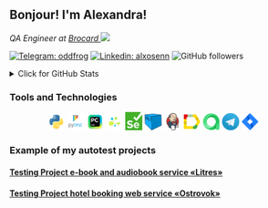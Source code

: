 <h2> Bonjour! I'm Alexandra!</h2>
<p><em>QA Engineer at <a href="https://mybrocard.com/">Brocard
</a><img src="https://media.giphy.com/media/WUlplcMpOCEmTGBtBW/giphy.gif" width="30"> 
</em></p>

[![Telegram: oddfrog](https://img.shields.io/badge/-oddfrog-gray?style=flat-square&logo=Telegram&link=https://t.me/oddfrog)](https://t.me/oddfrog)
[![Linkedin: alxosenn](https://img.shields.io/badge/-alxosen-blue?style=flat-square&logo=Linkedin&logoColor=white&link=https://www.linkedin.com/in/alxosenn/)](https://www.linkedin.com/in/alxosenn/)
![GitHub followers](https://img.shields.io/github/followers/flowerfrog?label=Follow&style=social)


<details>
<summary>Click for GitHub Stats</summary>

![](http://github-profile-summary-cards.vercel.app/api/cards/profile-details?username=flowerfrog&theme=github)
<br>

![](http://github-profile-summary-cards.vercel.app/api/cards/repos-per-language?username=flowerfrog&theme=github) ![](http://github-profile-summary-cards.vercel.app/api/cards/stats?username=flowerfrog&theme=github)
</details>

### Tools and Technologies
<p  align="center">
    <code><img width="30" title="Python" src="icons/python-original.svg"></code>
    <code><img width="30" title="Pytest" src="icons/pytest.png"></code>
    <code><img width="30" title="Pycharm" src="icons/intellij_pycharm.png"></code>
    <code><img width="30" title="Selene" src="icons/selene.png"></code>
    <code><img width="30" title="Selene" src="icons/selenium.png"></code>
    <code><img width="30" title="Selenoid" src="icons/selenoid.png"></code>
    <code><img width="30" title="Jenkins" src="icons/jenkins.png"></code>
    <code><img width="30" title="Allure Report" src="icons/allure_report.png"></code>
    <code><img width="30" title="Allure TestOps" src="icons/allure_testops.png"></code>
    <code><img width="30" title="Telegram" src="icons/tg.png"></code>
    <code><img width="30" title="Jira" src="icons/jira.png"></code>
</p>

### Example of my autotest projects
#### <a target="_blank" href="https://github.com/flowerfrog/litres_test_project">Testing Project e-book and audiobook service «Litres»</a>
#### <a target="_blank" href="https://github.com/flowerfrog/ostrovok_tests_project">Testing Project hotel booking web service «Ostrovok»</a>

